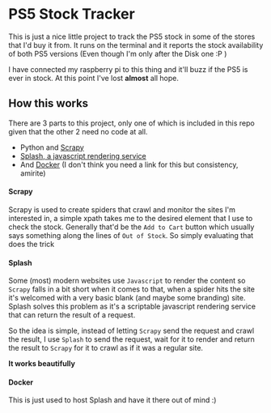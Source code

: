 # PS5 Stock Tracker

This is just a nice little project to track the PS5 stock in some of the stores that I'd buy it from. It runs on the terminal and it reports the stock availability of both PS5 versions (Even though I'm only after the Disk one :P )

I have connected my raspberry pi to this thing and it'll buzz if the PS5 is ever in stock. At this point I've lost **almost** all hope.


## How this works
There are 3 parts to this project, only one of which is included in this repo given that the other 2 need no code at all. 
* Python and [Scrapy](https://scrapy.org)
* [Splash, a javascript rendering service](https://github.com/scrapinghub/splash)
* And [Docker](http://Docker.com) (I don't think you need a link for this but consistency, amirite)

#### Scrapy
Scrapy is used to create spiders that crawl and monitor the sites I'm interested in, a simple xpath takes me to the desired element that I use to check the stock. Generally that'd be the `Add to Cart` button which usually says something along the lines of `Out of Stock`. So simply evaluating that does the trick

#### Splash
Some (most) modern websites use `Javascript` to render the content so `Scrapy` falls in a bit short when it comes to that, when a spider hits the site it's welcomed with a very basic blank (and maybe some branding) site. 
Splash solves this problem as it's a scriptable javascript rendering service that can return the result of a request. 

So the idea is simple, instead of letting `Scrapy` send the request and crawl the result, I use `Splash` to send the request, wait for it to render and return the result to `Scrapy` for it to crawl as if it was a regular site. 

**It works beautifully**

#### Docker
This is just used to host Splash and have it there out of mind :) 
